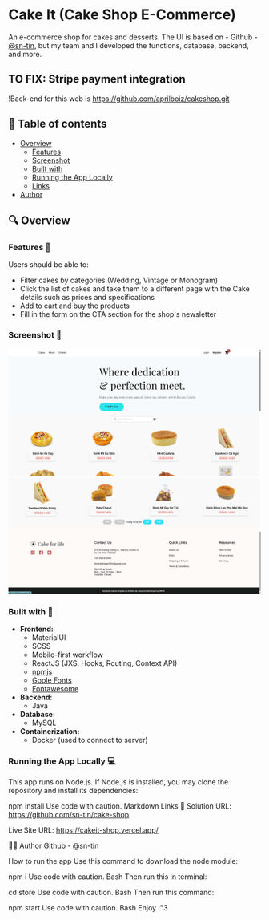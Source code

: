 # Cake It (Cake Shop E-Commerce)

An e-commerce shop for cakes and desserts.
The UI is based on - Github - [@sn-tin](https://github.com/sn-tin/), but my team and I developed the functions, database, backend, and more.

## TO FIX: Stripe payment integration

!Back-end for this web is https://github.com/aprilboiz/cakeshop.git

## 📖 Table of contents
  - [Overview](#overview)
    - [Features](#features)
    - [Screenshot](#screenshot)
    - [Built with](#built-with)
    - [Running the App Locally](#running-the-app-locally)
    - [Links](#links)
- [Author](#author)

## 🔍 Overview

### Features 📂

Users should be able to:

- Filter cakes by categories (Wedding, Vintage or Monogram)
- Click the list of cakes and take them to a different page with the Cake details such as prices and specifications
- Add to cart and buy the products
- Fill in the form on the CTA section for the shop's newsletter

### Screenshot 📸

![Design preview for Cake Shop #2](./store/src/assets/cake_shope_remakes.png)
![Design preview for Cake Shop #3](./store/src/assets/Cake_shop_remake_1.png)

### Built with 🔨

- **Frontend:**
  - MaterialUI
  - SCSS
  - Mobile-first workflow
  - ReactJS (JXS, Hooks, Routing, Context API)
  - [npmjs](https://www.npmjs.com/)
  - [Goole Fonts](https://fonts.google.com/knowledge)
  - [Fontawesome](https://fontawesome.com/)
- **Backend:**
  - Java
- **Database:**
  - MySQL
- **Containerization:**
  - Docker (used to connect to server)

### Running the App Locally 💻
This app runs on Node.js. If Node.js is installed, you may clone the repository and install its dependencies:


npm install
Use code with caution.
Markdown
Links 🔗
Solution URL: https://github.com/sn-tin/cake-shop

Live Site URL: https://cakeit-shop.vercel.app/

👩‍💻 Author
Github - @sn-tin

How to run the app
Use this command to download the node module:

npm i
Use code with caution.
Bash
Then run this in terminal:

cd store
Use code with caution.
Bash
Then run this command:

npm start
Use code with caution.
Bash
Enjoy :"3
